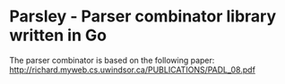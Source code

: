 # Parsley - Parser combinator library written in Go

The parser combinator is based on the following paper:
http://richard.myweb.cs.uwindsor.ca/PUBLICATIONS/PADL_08.pdf
